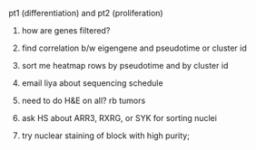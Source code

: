 pt1 (differentiation) and pt2 (proliferation)

1. how are genes filtered?
2. find correlation b/w eigengene and pseudotime or cluster id
3. sort me heatmap rows by pseudotime and by cluster id

4. email liya about sequencing schedule
5. need to do H&E on all? rb tumors

6. ask HS about ARR3, RXRG, or SYK for sorting nuclei
7. try nuclear staining of block with high purity; 
